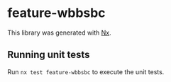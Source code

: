 # feature-wbbsbc

This library was generated with [Nx](https://nx.dev).

## Running unit tests

Run `nx test feature-wbbsbc` to execute the unit tests.
